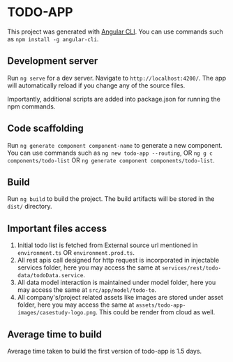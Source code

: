 # TODO-APP

This project was generated with [Angular CLI](https://github.com/angular/angular-cli). You can use commands such as
`npm install -g angular-cli`.

## Development server

Run `ng serve` for a dev server. Navigate to `http://localhost:4200/`. The app will automatically reload if you change any of the source files.

Importantly, additional scripts are added into package.json for running the npm commands.

## Code scaffolding

Run `ng generate component component-name` to generate a new component. You can use commands such as 
`ng new todo-app --routing`, OR `ng g c components/todo-list` OR `ng generate component components/todo-list`.

## Build

Run `ng build` to build the project. The build artifacts will be stored in the `dist/` directory.

## Important files access
1. Initial todo list is fetched from External source url mentioned in `environment.ts` OR `environment.prod.ts`.
2. All rest apis call designed for http request is incorporated in injectable services folder, here you may access the same at `services/rest/todo-data/todoData.service`.
3. All data model interaction is maintained under model folder, here you may access the same at `src/app/model/todo-to`.
4. All company's/project related assets like images are stored under asset folder, here you may access the same at
`assets/todo-app-images/casestudy-logo.png`. This could be render from cloud as well.

## Average time to build
Average time taken to build the first version of todo-app is 1.5 days.

